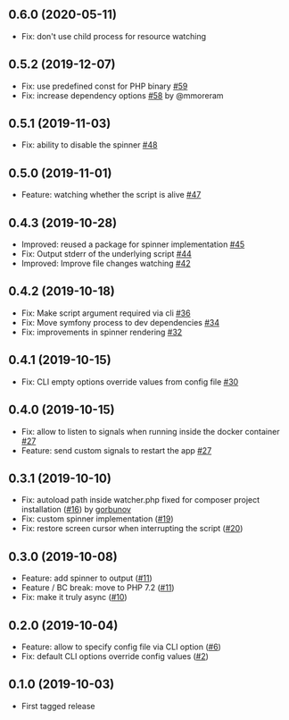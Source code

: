 ## 0.6.0 (2020-05-11)
* Fix: don't use child process for resource watching

## 0.5.2 (2019-12-07)
* Fix: use predefined const for PHP binary [#59](https://github.com/seregazhuk/php-watcher/pull/59)
* Fix: increase dependency options [#58](https://github.com/seregazhuk/php-watcher/pull/58) by @mmoreram 

## 0.5.1 (2019-11-03)
* Fix: ability to disable the spinner [#48](https://github.com/seregazhuk/php-watcher/pull/48)

## 0.5.0 (2019-11-01)
* Feature: watching whether the script is alive [#47](https://github.com/seregazhuk/php-watcher/pull/47)

## 0.4.3 (2019-10-28)
* Improved: reused a package for spinner implementation [#45](https://github.com/seregazhuk/php-watcher/pull/45)
* Fix: Output stderr of the underlying script [#44](https://github.com/seregazhuk/php-watcher/pull/44) 
* Improved: Improve file changes watching [#42](https://github.com/seregazhuk/php-watcher/pull/42)

## 0.4.2 (2019-10-18)
* Fix: Make script argument required via cli [#36](https://github.com/seregazhuk/php-watcher/pull/36)
* Fix: Move symfony process to dev dependencies [#34](https://github.com/seregazhuk/php-watcher/pull/34) 
* Fix: improvements in spinner rendering [#32](https://github.com/seregazhuk/php-watcher/pull/32)

## 0.4.1 (2019-10-15)
* Fix: CLI empty options override values from config file [#30](https://github.com/seregazhuk/php-watcher/pull/30)

## 0.4.0 (2019-10-15)
* Fix: allow to listen to signals when running inside the docker container [#27](https://github.com/seregazhuk/php-watcher/pull/27)
* Feature: send custom signals to restart the app [#27](https://github.com/seregazhuk/php-watcher/pull/27)

## 0.3.1 (2019-10-10)
* Fix: autoload path inside watcher.php fixed for composer project
 installation  ([#16](https://github.com/seregazhuk/php-watcher/pull/16)) by [gorbunov](https://github.com/gorbunov)
* Fix: custom spinner implementation ([#19](https://github.com/seregazhuk/php-watcher/pull/19))   
* Fix: restore screen cursor when interrupting the script ([#20](https://github.com/seregazhuk/php-watcher/pull/20)) 

## 0.3.0 (2019-10-08)

* Feature: add spinner to output ([#11](https://github.com/seregazhuk/php-watcher/pull/11))
* Feature / BC break: move to PHP 7.2 ([#11](https://github.com/seregazhuk/php-watcher/pull/11))
* Fix: make it truly async ([#10](https://github.com/seregazhuk/php-watcher/pull/10))

## 0.2.0 (2019-10-04)

* Feature: allow to specify config file via CLI option ([#6](https://github.com/seregazhuk/php-watcher/pull/6))
* Fix: default CLI options override config values ([#2](https://github.com/seregazhuk/php-watcher/pull/4))

## 0.1.0 (2019-10-03)

* First tagged release

